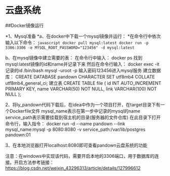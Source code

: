 # 云盘系统

##Docker镜像运行

*1、Mysql准备
  *a、在docker中下载一个mysql镜像并运行：
    *在命令行中依次输入以下命令：
    ```javascript
      docker pull mysql:latest
      docker run -p 3306:3306 -e MYSQL_ROOT_PASSWORD="123456" -d mysql:latest
    ```
    
  b、在mysql镜像中建立需要的表：
    在命令行中输入：
      docker ps
    找到mysql:latest镜像的id和name并记录下来
    然后在命令行输入：
      docker exec -it 记录的id /bin/bash
      mysql -uroot -p
    输入密码123456进入mysql服务
    建立数据库：
      CREATE DATABASE pandown
        CHARACTER SET utf8mb4
        COLLATE utf8mb4_general_ci;
    建立表
      CREATE TABLE file (
        id INT AUTO_INCREMENT PRIMARY KEY,
        name VARCHAR(50) NOT NULL,
        link VARCHAR(100) NOT NULL
      );

2、将ly_pandown代码下载后，在idea中作为一个项目打开，在target目录下有一个Dockerfile文件
  mysql_name表示在第一步中记录的mysql的name
  service_path表示需要挂载到宿主机的目录(服务器的文件仓库)
  在此目录下打开命令行，输入指令：
    docker run -d --name pandown --link mysql_name:mysql -p 8080:8080  -v service_path:/var/lib/postgres  pandown:01

3、在本地浏览器打开localhost:8080即可查看pandown云盘系统的功能

注意：在windows中实现该代码，需要开启本地的3306端口，用于数据库的连接。开启方法参考链接：https://blog.csdn.net/weixin_43296313/article/details/127996612
    
    
    
